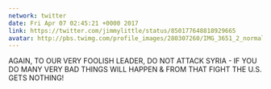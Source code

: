 ```yaml
---
network: twitter
date: Fri Apr 07 02:45:21 +0000 2017
link: https://twitter.com/jimmylittle/status/850177648818929665
avatar: http://pbs.twimg.com/profile_images/280307260/IMG_3651_2_normal.jpg
---
```


AGAIN, TO OUR VERY FOOLISH LEADER, DO NOT ATTACK SYRIA - IF YOU DO MANY VERY BAD THINGS WILL HAPPEN & FROM THAT FIGHT THE U.S. GETS NOTHING!
